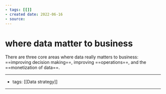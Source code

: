```yaml
---
- tags: [[]]
- created date: 2022-06-16
- source: 
---
```


# where data matter to business

There are three core areas where data really matters to business: ==improving decision making==, improving ==operations==, and the ==monetization of data==.

---
- tags: [[Data strategy]]
---